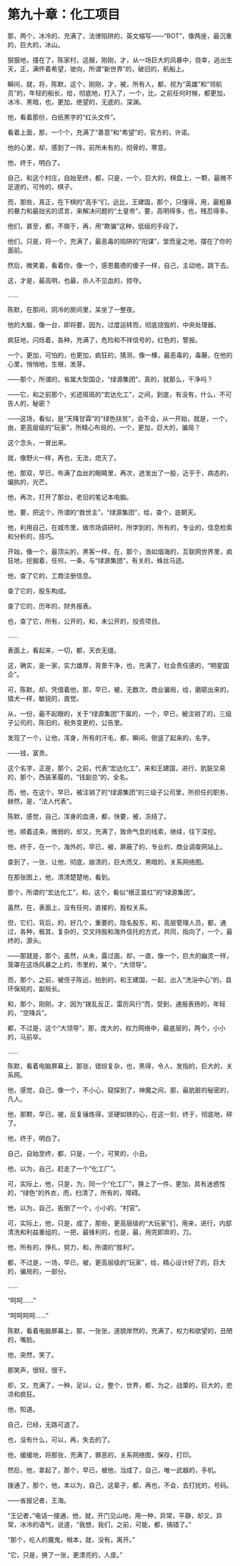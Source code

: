 # 第九十章：化工项目

那，两个，冰冷的、充满了，法律陷阱的，英文缩写——“BOT”，像两座，最沉重的，巨大的，冰山。

狠狠地，撞在了，陈家村，这艘，刚刚，才，从一场巨大的风暴中，侥幸，逃出生天，正，满怀着希望，驶向，所谓“新世界”的，破旧的，航船上。

瞬间，就，将，陈默，这个，刚刚，才，被，所有人，都，视为“英雄”和“领航员”的，年轻的船长，给，彻底地，打入了，一个，比，之前任何时候，都更加，冰冷、黑暗，也，更加，绝望的，无底的，深渊。

他，看着那份，白纸黑字的“红头文件”。

看着上面，那，一个个，充满了“善意”和“希望”的，官方的，许诺。

他的心里，却，感到了一阵，前所未有的，彻骨的，寒意。

他，终于，明白了。

自己，和这个村庄，自始至终，都，只是，一个，巨大的，棋盘上，一颗，最微不足道的，可怜的，棋子。

而，那些，真正，在下棋的“高手”们，远比，王建国，那个，只懂得，用，最粗暴的暴力和最拙劣的谎言，来解决问题的“土皇帝”，要，高明得多，也，残忍得多。

他们，甚至，都，不屑于，再，用“欺骗”这种，低级的手段了。

他们，只是，将一个，充满了，最恶毒的陷阱的“阳谋”，堂而皇之地，摆在了你的面前。

然后，微笑着，看着你，像一个，感恩戴德的傻子一样，自己，主动地，跳下去。

这，才是，最高明，也最，杀人不见血的，掠夺。

……

陈默，在那间，阴冷的房间里，呆坐了一整夜。

他的大脑，像一台，即将要，因为，过度运转而，彻底烧毁的，中央处理器。

疯狂地，闪烁着，各种，充满了，危险和不祥信号的，红色的，警报。

一个，更加，可怕的，也更加，疯狂的，猜测，像一棵，最恶毒的，毒藤，在他的心里，悄悄地，生根，发芽。

——那个，所谓的，省属大型国企，“绿源集团”，真的，就那么，干净吗？

——它，和之前那个，劣迹斑斑的“宏达化工”，之间，到底，有没有，什么，不可告人的，秘密？

——这场，看似，是“天降甘霖”的“绿色扶贫”，会不会，从一开始，就是，一个，由，更高层级的“玩家”，所精心布局的，一个，更加，巨大的，骗局？

这个念头，一冒出来。

就，像野火一样，再也，无法，熄灭了。

他，那双，早已，布满了血丝的眼睛里，再次，迸发出了一股，近乎于，病态的，偏执的，光芒。

他，再次，打开了那台，老旧的笔记本电脑。

他，要，把这个，所谓的“救世主”，“绿源集团”，给，查个，底朝天。

他，利用自己，在城市里，做市场调研时，所学到的，所有的，专业的，信息检索和分析的，技巧。

开始，像一个，最顶尖的，黑客一样，在，那个，浩如烟海的，互联网世界里，疯狂地，挖掘着，任何，一条，与“绿源集团”，有关的，蛛丝马迹。

他，查了它的，工商注册信息。

查了它的，股东构成。

查了它的，历年的，财务报表。

也，查了它，所有，公开的，和，未公开的，投资项目。

……

表面上，看起来，一切，都，天衣无缝。

这，确实，是一家，实力雄厚，背景干净，也，充满了，社会责任感的，“明星国企”。

可，陈默，却，凭借着他，那，早已，被，无数次，商业骗局，给，磨砺出来的，猎犬一样，敏锐的，直觉。

从，一份，最不起眼的，关于“绿源集团”下属的，一个，早已，被注销了的，三级子公司的，陈旧的，税务变更的，公告里。

发现了一个，让他，浑身，所有的汗毛，都，瞬间，倒竖了起来的，名字。

——钱，富贵。

这个名字，正是，那个，之前，代表“宏达化工”，来和王建国，进行，肮脏交易的，那个，西装革履的，“钱副总”的，全名。

而，他，在这个，早已，被注销了的“绿源集团”的三级子公司里，所担任的职务，赫然，是，“法人代表”。

陈默，感觉，自己，浑身的血液，都，快要，被，冻结了。

他，顺着这条，微弱的，却又，充满了，致命气息的线索，继续，往下深挖。

他，终于，在一个，海外的，早已，被，屏蔽了的，专业的，商业调查网站上。

查到了，一张，让他，彻底，崩溃的，巨大而又，黑暗的，关系网络图。

在那张图上，他，清清楚楚地，看到。

那个，所谓的“宏达化工”，和，这个，看似“根正苗红”的“绿源集团”。

虽然，在，表面上，没有任何，直接的，股权关系。

但，它们，背后，的，好几个，重要的，隐名股东，和，高层管理人员，都，通过，各种，极其，复杂的，交叉持股和海外信托的方式，共同，指向了，一个，最终的，源头。

——那就是，那个，虽然，从未，露过面，却，一直，像一个，巨大的幽灵一样，笼罩在这场风暴之上的，市里的，某个，“大领导”。

而，那个，之前，被侄子陈远，拍到的，和王建国，一起，出入“洗浴中心”的，县环保局的，副局长。

和，那个，刚刚，才，因为“拨乱反正，雷厉风行”而，受到，通报表扬的，年轻的，“空降兵”。

都，不过是，这个“大领导”，那，庞大的，权力网络中，最底层的，两个，小小的，马前卒。

……

陈默，看着电脑屏幕上，那张，错综复杂，也，黑得，令人，发指的，巨大的，关系网。

他，感觉，自己，像一个，不小心，窥探到了，神魔之间，那，最肮脏的秘密的，凡人。

他，那颗，早已，被，反复锤炼得，坚硬如铁的心，在这一刻，终于，彻底地，碎了。

他，终于，明白了。

自己，自始至终，都，只是，一个，可笑的，小丑。

他，以为，自己，赶走了一个“化工厂”。

可，实际上，他，只是，为，同一个“化工厂”，换上了一件，更加，具有迷惑性的，“绿色”的外衣，而，扫清了，所有的，障碍。

他，以为，自己，扳倒了一个，小小的，“村官”。

可，实际上，他，只是，成了，那些，更高层级的“大玩家”们，用来，进行，内部清洗和利益重组的，一把，最锋利的，也是，最，用完即弃的，刀。

他，所有的，挣扎，努力，和，所谓的“胜利”。

都，不过是，一场，早已，被，更高层级的“玩家”，给，精心设计好了的，巨大的，骗局的，一部分。

……

“呵呵……”

“呵呵呵呵……”

陈默，看着电脑屏幕上，那，一张张，道貌岸然的，充满了，权力和欲望的，丑陋的，嘴脸。

他，突然，笑了。

那笑声，很轻，很干。

却，又，充满了，一种，足以，让，整个，世界，都，为之，战栗的，巨大的，悲凉和疯狂。

他，知道。

自己，已经，无路可退了。

也，没有什么，可以，再，失去的了。

他，缓缓地，将那张，充满了，罪恶的，关系网络图，保存，打印。

然后，他，拿起了，那个，早已，被他，当成了，自己，唯一武器的，手机。

拨通了，那个，他，本以为，自己，这辈子，都，再也，不会，去打扰的，号码。

——省报记者，王海。

“王记者，”电话一接通，他，就，开门见山地，用一种，异常，平静，却又，异常，冰冷的语气，说道，“我想，我们，之前，可能，都，搞错了。”

“那个，吃人的魔鬼，根本，就，没有，离开。”

“它，只是，换了一张，更漂亮的，人皮。”